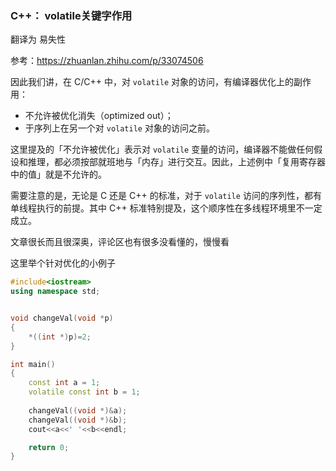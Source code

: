 
### C++： volatile关键字作用


 翻译为 易失性

参考：https://zhuanlan.zhihu.com/p/33074506

因此我们讲，在 C/C++ 中，对 `volatile` 对象的访问，有编译器优化上的副作用：

* 不允许被优化消失（optimized out）；
* 于序列上在另一个对 `volatile` 对象的访问之前。

这里提及的「不允许被优化」表示对 `volatile` 变量的访问，编译器不能做任何假设和推理，都必须按部就班地与「内存」进行交互。因此，上述例中「复用寄存器中的值」就是不允许的。

需要注意的是，无论是 C 还是 C++ 的标准，对于 `volatile` 访问的序列性，都有单线程执行的前提。其中 C++ 标准特别提及，这个顺序性在多线程环境里不一定成立。


文章很长而且很深奥，评论区也有很多没看懂的，慢慢看


这里举个针对优化的小例子

```c++
#include<iostream>
using namespace std;


void changeVal(void *p)
{
    *((int *)p)=2;
}

int main()
{
    const int a = 1;
    volatile const int b = 1;
  
    changeVal((void *)&a);
    changeVal((void *)&b);
    cout<<a<<' '<<b<<endl;

    return 0;
}
```
